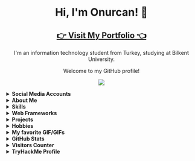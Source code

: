 <!-- Introduction -->
<h1 align="center">Hi, I'm Onurcan! 👋</h1>
<h2 align="center"><a href="http://www.onurcangenc.com.tr">👉 Visit My Portfolio 👈</a></h2>
<p align="center">I'm an information technology student from Turkey, studying at Bilkent University.</p>
<p align="center">Welcome to my GitHub profile!</p>

<p align="center"><img src="https://raw.githubusercontent.com/onurcangnc/onurcangnc/main/assets/terminal.gif"></img></p>



<details>
<summary>
  <strong>Social Media Accounts</strong>
</summary>

<p>Feel free to connect with me on LinkedIn or check out my other profiles below.</p>

<!-- Badges -->
<p>
  <a href="https://www.linkedin.com/in/onurcan-genç-b582311b9/"><img src="https://img.shields.io/badge/LinkedIn-Connect-blue?logo=linkedin"></a>
  <a href="mailto:rekal1417@gmail.com"><img src="https://img.shields.io/badge/Email-Send%20a%20Message-red?logo=gmail"></a>
  <a href="https://open.spotify.com/user/11182743495"><img src="https://img.shields.io/badge/Spotify-Listen-green?logo=spotify"></a>
  <a href="https://tryhackme.com/p/drogba771"><img src="https://img.shields.io/badge/TryHackMe-Connect-blue"></a>
</p>
</details>

<details>
<summary>
  <strong>About Me</strong>
</summary>

<p>
  <strong>Red Team Enthusiast & Pentester</strong><br>
  <img src="https://img.shields.io/badge/Red%20Team-%23FF0000.svg?style=for-the-badge" alt="Red Team">
  <img src="https://img.shields.io/badge/Penetration%20Testing-%231E90FF.svg?style=for-the-badge" alt="Penetration Testing"><br>
  <img src="https://img.shields.io/badge/CompTIA%20Security+-%23E62E00.svg?style=for-the-badge" alt="CompTIA Security+"><br>
  - Currently completing the Red Teaming on TryHackMe<br>
  - Experienced with CI/CD tools like GitHub Actions and Heroku for automating workflows and deploying applications efficiently.<br>
  
  
  <strong>Interested in certifications like:</strong><br>
  <img src="https://img.shields.io/badge/OSCP-%23FF5733.svg?style=for-the-badge" alt="OSCP">
  <img src="https://img.shields.io/badge/CompTIA%20PenTest+-%238A2BE2.svg?style=for-the-badge" alt="CompTIA PenTest+">
  <img src="https://img.shields.io/badge/CEH-%23000000.svg?style=for-the-badge" alt="CEH"><br>
</p>
</details>

<details>
<summary>
  <strong>Skills</strong>
</summary>

<p align="center">
  <img src="https://img.shields.io/badge/c-%2300599C.svg?style=for-the-badge&logo=c&logoColor=white" alt="C">
  <img src="https://img.shields.io/badge/Kali-268BEE?style=for-the-badge&logo=kalilinux&logoColor=white" alt="Kali">
  <img src="https://img.shields.io/badge/mac%20os-000000?style=for-the-badge&logo=macos&logoColor=F0F0F0" alt="macOS">
  <img src="https://img.shields.io/badge/python-3670A0?style=for-the-badge&logo=python&logoColor=ffdd54" alt="Python">
  <img src="https://img.shields.io/badge/github%20actions-%232671E5.svg?style=for-the-badge&logo=githubactions&logoColor=white" alt="GitHub Actions">
  <img src="https://img.shields.io/badge/docker-%232496ED.svg?style=for-the-badge&logo=docker&logoColor=white" alt="Docker">
  <img src="https://img.shields.io/badge/heroku-%23430098.svg?style=for-the-badge&logo=heroku&logoColor=white" alt="Heroku">
  <img src="https://img.shields.io/badge/Open%20Source%20Intelligence-gray?style=for-the-badge" alt="Open Source Intelligence">
  <img src="https://img.shields.io/badge/adobe%20photoshop-%2331A8FF.svg?style=for-the-badge&logo=adobe%20photoshop&logoColor=white" alt="Adobe Photoshop">
  <img src="https://img.shields.io/badge/metasploit-%231E90FF.svg?style=for-the-badge&logo=metasploit&logoColor=white" alt="Metasploit">
  <img src="https://img.shields.io/badge/burp%20suite-%23FF5733.svg?style=for-the-badge&logo=burpsuite&logoColor=white" alt="Burp Suite">
  <img src="https://img.shields.io/badge/nmap-%234091E1.svg?style=for-the-badge&logo=nmap&logoColor=white" alt="Nmap">
  <img src="https://img.shields.io/badge/ghidra-%23FF0000.svg?style=for-the-badge&logo=ghidra&logoColor=white" alt="Ghidra">
</p>
</details>

<details>
<summary>
  <strong>Web Frameworks</strong>
</summary>

<p>
  <img src="https://img.shields.io/badge/bootstrap-%238511FA.svg?style=for-the-badge&logo=bootstrap&logoColor=white" alt="Bootstrap">
  <img src="https://img.shields.io/badge/flask-%23000000.svg?style=for-the-badge&logo=flask&logoColor=white" alt="Flask">
  <img src="https://img.shields.io/badge/php-%23777BB4.svg?style=for-the-badge&logo=php&logoColor=white" alt="PHP">
</p>
</details>

<details>
<summary>
  <strong>Projects</strong>
</summary>

<ul>
  <li><a href="https://github.com/onurcangnc/ctf_writeups" target="_blank">CTF WriteUps</a> - Solutions for Capture The Flag challenges.</li>
  <li><a href="https://github.com/onurcangnc/Rasputin" target="_blank">Rasputin</a> - A security tool based on Python.</li>
  <li><a href="https://github.com/onurcangnc/email_reader" target="_blank">Bilkent Email Reader</a> - An application developed to read Bilkent University emails.</li>
  <li><a href="https://github.com/onurcangnc/bilkent_traffic" target="_blank">Bilkent Traffic Reporter</a> - Provides traffic reporting on the Bilkent campus.</li>
  <li><a href="https://github.com/onurcangnc/whatsapp_chat_analyzer" target="_blank">WhatsApp Chat Analyzer</a> - A tool used to analyze WhatsApp chats.</li>
  <li><a href="https://github.com/onurcangnc/tinder_automation" target="_blank">Tinder Automation</a> - A project that provides automation on Tinder.</li>
  <li><a href="https://github.com/onurcangnc/bumble_location_changer" target="_blank">Bumble Location Changer</a> - Allows location change on the Bumble app.</li>
  <li><a href="https://github.com/onurcangnc/PixelTap_Auto_Combat2" target="_blank">PixelTap Auto Combat v2</a> - An automatic combat system for the PixelTap game.<li>
  <li><a href="https://github.com/onurcangnc/shell_bringer" target="_blank">Shell Bringer</a> - A tool used to provide remote shell access to systems.</li>
</ul>
</details>

<details>
<summary>
  <strong>Hobbies</strong>
</summary>

<p align="center">
  <a href="steamcommunity.com/id/srancuel"><img src="https://img.shields.io/badge/steam-%23000000.svg?style=for-the-badge&logo=steam&logoColor=white" alt="Steam"></a>
  <img src="https://img.shields.io/badge/epicgames-%23313131.svg?style=for-the-badge&logo=epicgames&logoColor=white" alt="Epic Games">
  <br>
  In my free time, I enjoy playing video games on Steam and Epic Games, exploring different genres and engaging in online gaming communities.
</p>
</details>

<details>
<summary>
  <strong>My favorite GIF/GIFs</strong>
</summary>

<p>
  Brute Force be like:<br>
  <img src="https://media.giphy.com/media/bILoTtzjQoYdRlAc7C/giphy-downsized-large.gif" alt="BRUTEFORCE GIF">
</p>

<p>
  Nmap does not turn "FILTERED" scan results.<br>
  <img src="https://media3.giphy.com/media/v1.Y2lkPTc5MGI3NjExaWpkZ2MzajZpdmRvb2c5M2xqOXpjbnBvMThtbHkxaGxrYzUydmo3MiZlcD12MV9pbnRlcm5hbF9naWZfYnlfaWQmY3Q9Zw/8tKK29oXuxeWPS3Dgx/giphy.gif" alt="NMAP GIF">
</p>

</details>

<details>
<summary>
  <strong>GitHub Stats</strong>
</summary>

<p align="center">
  <img src="https://github-readme-stats.vercel.app/api?username=onurcangnc&show_icons=true&theme=dracula" alt="Onurcan's GitHub Stats">
</p>
</details>

<details>
<summary>
  <strong>Visitors Counter</strong>
</summary>

<p>
  <img src="https://visitor-badge.laobi.icu/badge?page_id=onurcangnc" alt="Visitor Count">
</p>
</details>

<details>
<summary>
  <strong>TryHackMe Profile</strong>
</summary>

<p>
  <img src="https://raw.githubusercontent.com/onurcangnc/onurcangnc/master/assets/thm_propic.png" alt="TryHackMe Stats">
  <br>
  Explore my TryHackMe profile to see my progress in cybersecurity and red teaming challenges.
</p>
</details>
